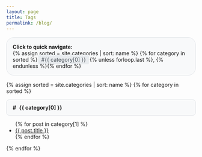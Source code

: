 ```yaml
---
layout: page
title: Tags
permalink: /blog/
---
```


<style>
.folder-category {
  background-color: #f8f9fa;
  border: 1px solid #dee2e6;
  border-radius: 8px;
  padding: 12px 16px;
  margin: 8px 0;
  position: relative;
}
.folder-category::before {
  content: "#";
  margin-right: 8px;
}
.tag-navigation {
  background-color: #f8f9fa;
  border: 1px solid #dee2e6;
  border-radius: 20px;
  padding: 16px;
  margin: 16px 0;
}
</style>

<div class="tag-navigation">
  <strong>Click to quick navigate:</strong><br>
  {% assign sorted = site.categories | sort: name  %}
  {% for category in sorted %}<a href="#{{ category[0] | slugify }}" style="display: inline; padding: 4px 8px; margin: 2px; background-color: #e9ecef; border-radius: 4px; text-decoration: none; color: #495057;">#{{ category[0] }}</a>{% unless forloop.last %}, {% endunless %}{% endfor %}
</div>

{% assign sorted = site.categories | sort: name  %}
{% for category in sorted %}

<h4 class="folder-category" id="{{ category[0] | slugify }}">{{ category[0] }}</h4>
<ul>
    {% for post in category[1] %}
      <li><a href="{{ post.url }}">{{ post.title }}</a></li>
    {% endfor %}
</ul>  
{% endfor %}

